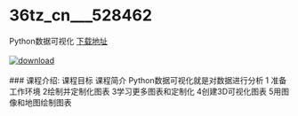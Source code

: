 # 36tz_cn___528462
Python数据可视化
[下载地址](http://www.36tz.cn/article/528462 "下载地址")
<br/></br>[![download](http://36tz.cn/muke_img/2019_11_356-17.jpg "下载地址")](http://www.36tz.cn/article/528462 "下载地址")
<br/></br>### 课程介绍:
课程目标
课程简介
Python数据可视化就是对数据进行分析
1 准备工作环境
2绘制并定制化图表
3学习更多图表和定制化
4创建3D可视化图表
5用图像和地图绘制图表


 
